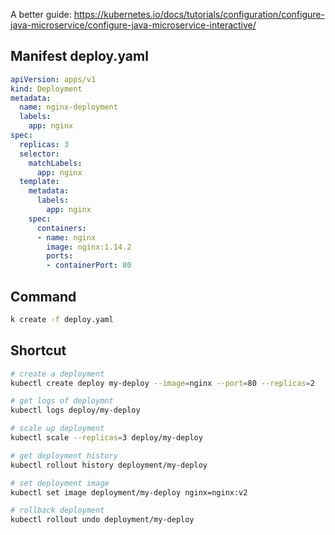 A better guide: https://kubernetes.io/docs/tutorials/configuration/configure-java-microservice/configure-java-microservice-interactive/

## Manifest deploy.yaml

```yaml
apiVersion: apps/v1
kind: Deployment
metadata:
  name: nginx-deployment
  labels:
    app: nginx
spec:
  replicas: 3
  selector:
    matchLabels:
      app: nginx
  template:
    metadata:
      labels:
        app: nginx
    spec:
      containers:
      - name: nginx
        image: nginx:1.14.2
        ports:
        - containerPort: 80
```

## Command
```bash
k create -f deploy.yaml
```

## Shortcut

```bash
# create a deployment
kubectl create deploy my-deploy --image=nginx --port=80 --replicas=2

# get logs of deploymnt 
kubectl logs deploy/my-deploy

# scale up deployment 
kubectl scale --replicas=3 deploy/my-deploy     

# get deployment history
kubectl rollout history deployment/my-deploy

# set deployment image 
kubectl set image deployment/my-deploy nginx=nginx:v2   

# rollback deployment 
kubectl rollout undo deployment/my-deploy
```